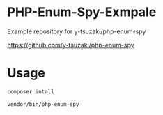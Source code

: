 # PHP-Enum-Spy-Exmpale

Example repository for y-tsuzaki/php-enum-spy

https://github.com/y-tsuzaki/php-enum-spy

# Usage

```bash
composer intall
```
```bash
vendor/bin/php-enum-spy
```
